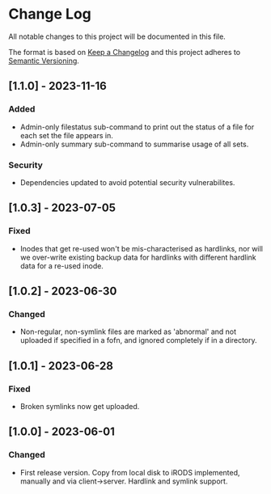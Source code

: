 # Change Log
All notable changes to this project will be documented in this file.

The format is based on [Keep a Changelog](http://keepachangelog.com/) and this
project adheres to [Semantic Versioning](http://semver.org/).


## [1.1.0] - 2023-11-16
### Added
- Admin-only filestatus sub-command to print out the status of a file for each
  set the file appears in.
- Admin-only summary sub-command to summarise usage of all sets.

### Security
- Dependencies updated to avoid potential security vulnerabilites.


## [1.0.3] - 2023-07-05
### Fixed
- Inodes that get re-used won't be mis-characterised as hardlinks, nor will we
  over-write existing backup data for hardlinks with different hardlink data
  for a re-used inode.


## [1.0.2] - 2023-06-30
### Changed
- Non-regular, non-symlink files are marked as 'abnormal' and not uploaded if
  specified in a fofn, and ignored completely if in a directory.


## [1.0.1] - 2023-06-28
### Fixed
- Broken symlinks now get uploaded.


## [1.0.0] - 2023-06-01
### Changed
- First release version. Copy from local disk to iRODS implemented, manually
  and via client->server. Hardlink and symlink support.
